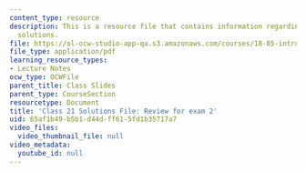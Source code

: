 ```yaml
---
content_type: resource
description: This is a resource file that contains information regarding class 21
  solutions.
file: https://ol-ocw-studio-app-qa.s3.amazonaws.com/courses/18-05-introduction-to-probability-and-statistics-spring-2014/65af1b49b5b1d44dff615fd1b35717a7_MIT18_05S14_class21-sol.pdf
file_type: application/pdf
learning_resource_types:
- Lecture Notes
ocw_type: OCWFile
parent_title: Class Slides
parent_type: CourseSection
resourcetype: Document
title: 'Class 21 Solutions File: Review for exam 2'
uid: 65af1b49-b5b1-d44d-ff61-5fd1b35717a7
video_files:
  video_thumbnail_file: null
video_metadata:
  youtube_id: null
---
```

